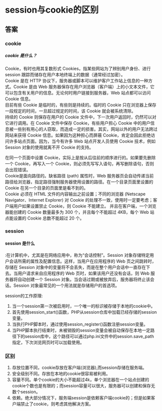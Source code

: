 # session与cookie的区别 #

## 答案  ##

### cookie ###

##### cookie 是什么？ #####
Cookie，有时也用其复数形式 Cookies，指某些网站为了辨别用户身份、进行 session 跟踪而储存在用户本地终端上的数据（通常经过加密）。  
Cookie 是在 HTTP 协议下，服务器或脚本可以维护客户工作站上信息的一种方式。Cookie 是由 Web 服务器保存在用户浏览器（客户端）上的小文本文件，它可以包含有关用户的信息。无论何时用户链接到服务器，Web 站点都可以访问 Cookie 信息。  
目前有些 Cookie 是临时的，有些则是持续的。临时的 Cookie 只在浏览器上保存一段规定的时间，一旦超过规定的时间，该 Cookie 就会被系统清除。  
持续的 Cookie 则保存在用户的 Cookie 文件中，下一次用户返回时，仍然可以对它进行调用。在 Cookie 文件中保存 Cookie，有些用户担心 Cookie 中的用户信息被一些别有用心的人窃取，而造成一定的损害。其实，网站以外的用户无法跨过网站来获得 Cookie 信息。如果因为这种担心而屏蔽 Cookie，肯定会因此拒绝访问许多站点页面。因为，当今有许多 Web 站点开发人员使用 Cookie 技术，例如 Session 对象的使用就离不开 Cookie 的支持。  

在同一个页面中设置 Cookie，实际上是按从后往前的顺序进行的。如果要先删除一个 Cookie，再写入一个 Cookie，则必须先写写入语句，再写删除语句，否则会出现错误。  
Cookie是面向路径的。缺省路径 (path) 属性时，Web 服务器页会自动传递当前路径给浏览器，指定路径强制服务器使用设置的路径。在一个目录页面里设置的 Cookie 在另一个目录的页面里是看不到的。  
Cookie 必须在 HTML 文件的内容输出之前设置；不同的浏览器 (Netscape Navigator、Internet Explorer) 对 Cookie 的处理不一致，使用时一定要考虑；客户端用户如果设置禁止 Cookie，则 Cookie 不能建立。 并且在客户端，一个浏览器能创建的 Cookie 数量最多为 300 个，并且每个不能超过 4KB，每个 Web 站点能设置的 Cookie 总数不能超过 20 个。

### session ###

#### session 是什么 ####
:在计算机中，尤其是在网络应用中，称为“会话控制”。Session 对象存储特定用户会话所需的属性及配置信息。这样，当用户在应用程序的 Web 页之间跳转时，存储在 Session 对象中的变量将不会丢失，而是在整个用户会话中一直存在下去。当用户请求来自应用程序的 Web 页时，如果该用户还没有会话，则 Web 服务器将自动创建一个 Session 对象。当会话过期或被放弃后，服务器将终止该会话。Session 对象最常见的一个用法就是存储用户的首选项。

session的工作原理:
1. 当一个session第一次被启用时，一个唯一的标识被存储于本地的cookie中。
2. 首先使用session_start()函数，PHP从session仓库中加载已经存储的session变量。
3. 当执行PHP脚本时，通过使用session_register()函数注册session变量。
4. 当PHP脚本执行结束时，未被销毁的session变量会被自动保存在本地一定路径下的session库中，这个路径可以通过php.ini文件中的session.save_path指定，下次浏览网页时可以加载使用。

### 区别 ###
1. 存放位置不同，cookie存放在客户端(浏览器),而session存储在服务端。
2. 安全级别不同。存放在本地的cookie很容易被利用。
3. 容量不同。单个cookie的大小不能超过4k，单个浏览器在一个站点创建的cookie个数也是有限的；而session容量可以很大，服务器可以创建和保存无数个session。
4. 依赖。绝大部分情况下，服务端session是依赖客户端cookie的；但是如果客户端禁止了cookie，则考虑其他解决方案。
